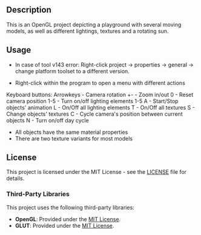 ## Description
This is an OpenGL project depicting a playground with several moving models, as well as different lightings, textures and a rotating sun.

## Usage

- In case of tool v143 error: Right-click project -> properties -> general -> change platform toolset to a different version.

- Right-click within the program to open a menu with different actions

Keyboard buttons:
Arrowkeys - Camera rotation
+\- - Zoom in/out
0 - Reset camera position
1-5 - Turn on/off lighting elements 1-5
A - Start/Stop objects' animation
L - On/Off all lighting elements
T - On/Off all textures
S - Change objects' textures
C - Cycle camera's position between current objects
N - Turn on/off day cycle

- All objects have the same material properties
- There are two texture variants for most models

## License

This project is licensed under the MIT License - see the [LICENSE](LICENSE) file for details.

### Third-Party Libraries

This project uses the following third-party libraries:

- **OpenGL**: Provided under the [MIT License](https://opensource.org/licenses/MIT).
- **GLUT**: Provided under the [MIT License](https://opensource.org/licenses/MIT).
